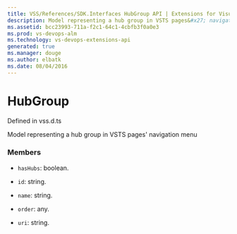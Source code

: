 ```yaml
---
title: VSS/References/SDK.Interfaces HubGroup API | Extensions for Visual Studio Team Services
description: Model representing a hub group in VSTS pages&#x27; navigation menu
ms.assetid: bcc23993-711a-f2c1-64c1-4cbfb3f0a0e3
ms.prod: vs-devops-alm
ms.technology: vs-devops-extensions-api
generated: true
ms.manager: douge
ms.author: elbatk
ms.date: 08/04/2016
---
```


# HubGroup

Defined in vss.d.ts


Model representing a hub group in VSTS pages&#x27; navigation menu 

### Members

* `hasHubs`: boolean. 

* `id`: string. 

* `name`: string. 

* `order`: any. 

* `uri`: string. 

